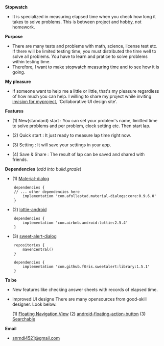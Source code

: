 **Stopwatch**
 - It is specialized in measuring elapsed time when you check how long it takes to solve problems. This is between project and hobby, not homework.

**Purpose**
 - There are many tests and problems with math, science, license test etc. If there will be limited testing time, you must distributed 
   the time well to solve all problems. You have to learn and pratice to solve problems within testing time. 
 - Therefore, I want to make stopwatch measuring time and to see how it is going.
 
**My pleasure**
 - If someone want to help me a little or little, that's my pleasure regardless of how much you can help. I willing to share my project
   while inviting [invision for myproject](https://invis.io/DPGNB45J8HV), 'Collaborative UI design site'.
   
**Features**
- (1) New(standard) start : You can set your problem's name, limitted time to solve problems and per problem, clock setting etc. Then start lap.

- (2) Quick start : It just ready to measure lap time right now.

- (3) Setting : It will save your settings in your app.

- (4) Save & Share : The result of lap can be saved and shared with friends.

**Dependencies** (_add into build.gradle_)
- (1) [Material-dialog](https://github.com/afollestad/material-dialogs)
```
	dependencies {
	// ... other dependencies here
    	implementation 'com.afollestad.material-dialogs:core:0.9.6.0'
	}	
```
- (2) [lottie-android](https://github.com/airbnb/lottie-android)
```
	dependencies {
		implementation 'com.airbnb.android:lottie:2.5.4'
	}
```
- (3) [sweet-alert-dialog](https://jitpack.io/p/Leogiroux/sweet-alert-dialog)
```
	repositories {
		mavenCentral()
	}

	dependencies {
		implementation 'com.github.f0ris.sweetalert:library:1.5.1'
	}
```
**To be**
- New features like checking answer sheets with records of elapsed time.
- Improved UI designe
 There are many opensources from good-skill designer. Look below.

	 (1) [Floating Navigation View](https://kmshack.github.io/AndroidUICollection/2016/10/03/FloatingNavigationView/)
	 (2) [android-floating-action-button](https://github.com/futuresimple/android-floating-action-button)
	 (3) [Searchable](https://github.com/Wrdlbrnft/Searchable-RecyclerView-Demo)

**Email**
- snrndi4521@gmail.com
